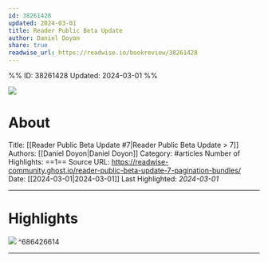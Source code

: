 ```yaml
---
id: 38261428
updated: 2024-03-01
title: Reader Public Beta Update
author: Daniel Doyon
share: true
readwise_url: https://readwise.io/bookreview/38261428
---
```


%%
ID: 38261428
Updated: 2024-03-01
%%

![]( https://readwise-community.ghost.io/favicon.png)

# About
Title: [[Reader Public Beta Update #7|Reader Public Beta Update  > 7]]
Authors: [[Daniel Doyon|Daniel Doyon]]
Category: #articles
Number of Highlights: ==1==
Source URL: https://readwise-community.ghost.io/reader-public-beta-update-7-pagination-bundles/
Date: [[2024-03-01|2024-03-01]]
Last Highlighted: *2024-03-01*

---

# Highlights

![](https://img.youtube.com/vi/1gj-EgYzBO0/maxresdefault.jpg) ^686426614

---